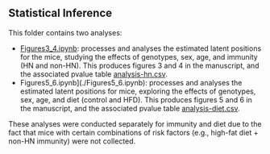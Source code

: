 ## Statistical Inference

This folder contains two analyses:

- [Figures3_4.ipynb](./Figures3_4.ipynb): processes and analyses the estimated latent positions for the mice, studying the effects of genotypes, sex, age, and immunity (HN and non-HN). This produces figures 3 and 4 in the manuscript, and the associated pvalue table [analysis-hn.csv](https://github.com/neurodata/alzheimers-mouse/blob/main/results/pvalues/analysis-hn.csv).
- Figures5_6.ipynb](./Figures5_6.ipynb): processes and analyses the estimated latent positions for mice, exploring the effects of genotypes, sex, age, and diet (control and HFD). This produces figures 5 and 6 in the manuscript, and the associated pvalue table [analysis-diet.csv](https://github.com/neurodata/alzheimers-mouse/blob/main/results/pvalues/analysis-diet.csv).

These analyses were conducted separately for immunity and diet due to the fact that mice with certain combinations of risk factors (e.g., high-fat diet + non-HN immunity) were not collected.
